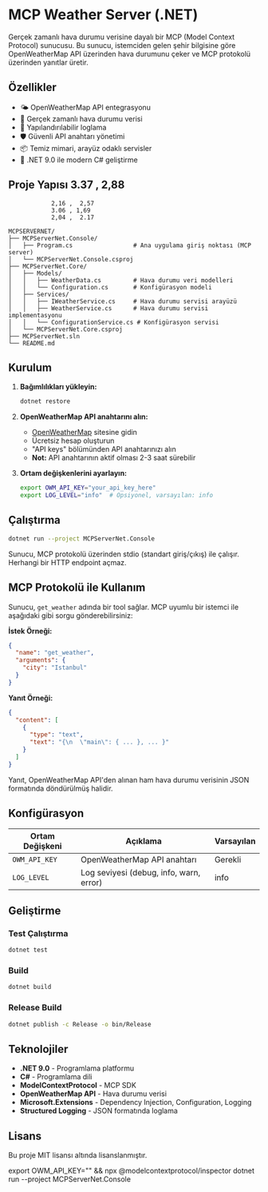 # MCP Weather Server (.NET)

Gerçek zamanlı hava durumu verisine dayalı bir MCP (Model Context Protocol) sunucusu. Bu sunucu, istemciden gelen şehir bilgisine göre OpenWeatherMap API üzerinden hava durumunu çeker ve MCP protokolü üzerinden yanıtlar üretir.

## Özellikler

- 🌤️ OpenWeatherMap API entegrasyonu
- 🔄 Gerçek zamanlı hava durumu verisi
- 📝 Yapılandırılabilir loglama
- 🛡️ Güvenli API anahtarı yönetimi
- 📦 Temiz mimari, arayüz odaklı servisler
- 🚀 .NET 9.0 ile modern C# geliştirme

## Proje Yapısı 3.37 , 2,88
                2,16 ,  2,57
                3.06 , 1,69
                2,04 ,  2.17

```
MCPSERVERNET/
├── MCPServerNet.Console/
│   ├── Program.cs                 # Ana uygulama giriş noktası (MCP server)
│   └── MCPServerNet.Console.csproj
├── MCPServerNet.Core/
│   ├── Models/
│   │   ├── WeatherData.cs         # Hava durumu veri modelleri
│   │   └── Configuration.cs       # Konfigürasyon modeli
│   ├── Services/
│   │   ├── IWeatherService.cs     # Hava durumu servisi arayüzü
│   │   ├── WeatherService.cs      # Hava durumu servisi implementasyonu
│   │   └── ConfigurationService.cs # Konfigürasyon servisi
│   └── MCPServerNet.Core.csproj
├── MCPServerNet.sln
└── README.md
```

## Kurulum

1. **Bağımlılıkları yükleyin:**
   ```bash
   dotnet restore
   ```

2. **OpenWeatherMap API anahtarını alın:**
   - [OpenWeatherMap](https://openweathermap.org/api) sitesine gidin
   - Ücretsiz hesap oluşturun
   - "API keys" bölümünden API anahtarınızı alın
   - **Not:** API anahtarının aktif olması 2-3 saat sürebilir

3. **Ortam değişkenlerini ayarlayın:**
   ```bash
   export OWM_API_KEY="your_api_key_here"
   export LOG_LEVEL="info"  # Opsiyonel, varsayılan: info
   ```

## Çalıştırma

```bash
dotnet run --project MCPServerNet.Console
```

Sunucu, MCP protokolü üzerinden stdio (standart giriş/çıkış) ile çalışır. Herhangi bir HTTP endpoint açmaz.

## MCP Protokolü ile Kullanım

Sunucu, `get_weather` adında bir tool sağlar. MCP uyumlu bir istemci ile aşağıdaki gibi sorgu gönderebilirsiniz:

**İstek Örneği:**
```json
{
  "name": "get_weather",
  "arguments": {
    "city": "Istanbul"
  }
}
```

**Yanıt Örneği:**
```json
{
  "content": [
    {
      "type": "text",
      "text": "{\n  \"main\": { ... }, ... }"
    }
  ]
}
```

Yanıt, OpenWeatherMap API'den alınan ham hava durumu verisinin JSON formatında döndürülmüş halidir.



## Konfigürasyon

| Ortam Değişkeni | Açıklama | Varsayılan |
|----------------|----------|------------|
| `OWM_API_KEY` | OpenWeatherMap API anahtarı | Gerekli |
| `LOG_LEVEL` | Log seviyesi (debug, info, warn, error) | info |

## Geliştirme

### Test Çalıştırma
```bash
dotnet test
```

### Build
```bash
dotnet build
```

### Release Build
```bash
dotnet publish -c Release -o bin/Release
```

## Teknolojiler

- **.NET 9.0** - Programlama platformu
- **C#** - Programlama dili
- **ModelContextProtocol** - MCP SDK
- **OpenWeatherMap API** - Hava durumu verisi
- **Microsoft.Extensions** - Dependency Injection, Configuration, Logging
- **Structured Logging** - JSON formatında loglama

## Lisans

Bu proje MIT lisansı altında lisanslanmıştır. 

export OWM_API_KEY="" && npx @modelcontextprotocol/inspector dotnet run --project MCPServerNet.Console